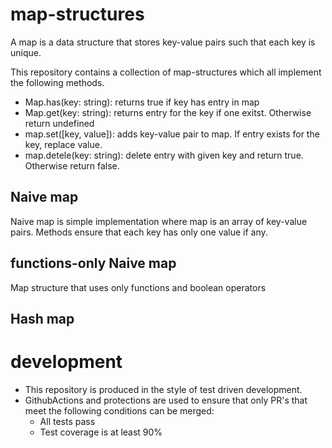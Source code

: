 # map-structures

A map is a data structure that stores key-value pairs such that each key is unique.

This repository contains a collection of map-structures which all implement the following methods.

- Map.has(key: string): returns true if key has entry in map
- Map.get(key: string): returns entry for the key if one exitst. Otherwise return undefined
- map.set([key, value]): adds key-value pair to map. If entry exists for the key, replace value.
- map.detele(key: string): delete entry with given key and return true. Otherwise return false.

## Naive map

Naive map is simple implementation where map is an array of key-value pairs. Methods ensure that each key has only one value if any.

## functions-only Naive map

Map structure that uses only functions and boolean operators

## Hash map

# development

- This repository is produced in the style of test driven development.
- GithubActions and protections are used to ensure that only PR's that meet the following conditions can be merged:
  - All tests pass
  - Test coverage is at least 90%
